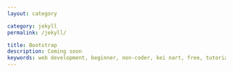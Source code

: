 ```yaml
---
layout: category

category: jekyll
permalink: /jekyll/

title: Bootstrap
description: Coming soon
keywords: web development, beginner, non-coder, kei nart, free, tutorial, coding, programming, code nart, jekyll
---
```

